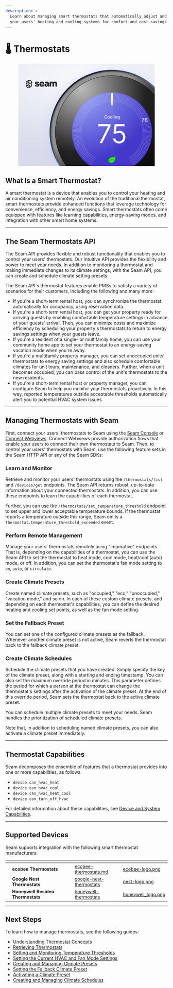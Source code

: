 ```yaml
---
description: >-
  Learn about managing smart thermostats that automatically adjust and program
  your users' heating and cooling systems for comfort and cost savings.
---
```


# 🌡️ Thermostats

<figure><picture><source srcset="../../.gitbook/assets/thermostats-cover-dark.png" media="(prefers-color-scheme: dark)"><img src="../../.gitbook/assets/thermostats-cover-light.png" alt="The Seam API provides flexible and robust functionality that enables you to control your users&#x27; thermostats."></picture><figcaption></figcaption></figure>

## What Is a Smart Thermostat?

A smart thermostat is a device that enables you to control your heating and air conditioning system remotely. An evolution of the traditional thermostat, smart thermostats provide enhanced functions that leverage technology for convenience, efficiency, and energy savings. Smart thermostats often come equipped with features like learning capabilities, energy-saving modes, and integration with other smart home systems.

***

## The Seam Thermostats API

The Seam API provides flexible and robust functionality that enables you to control your users' thermostats. Our Intuitive API provides the flexibility and power to meet your needs. In addition to monitoring a thermostat and making immediate changes to its climate settings, with the Seam API, you can create and schedule climate setting presets.

The Seam API's thermostat features enable PMSs to satisfy a variety of scenarios for their customers, including the following and many more:

* If you're a short-term rental host, you can synchronize the thermostat automatically for occupancy, using reservation data.
* If you're a short-term rental host, you can get your property ready for arriving guests by enabling comfortable temperature settings in advance of your guests' arrival. Then, you can minimize costs and maximize efficiency by scheduling your property's thermostats to return to energy savings settings when your guests leave.
* If you're a resident of a single- or multifamily home, you can use your community home app to set your thermostat to an energy-saving vacation mode when you're away.
* If you're a multifamily property manager, you can set unoccupied units' thermostats to energy saving settings and also schedule comfortable climates for unit tours, maintenance, and cleaners. Further, when a unit becomes occupied, you can pass control of the unit's thermostats to the new residents.
* If you're a short-term rental host or property manager, you can configure Seam to help you monitor your thermostats proactively. In this way, reported temperatures outside acceptable thresholds automatically alert you to potential HVAC system issues.

***

## Managing Thermostats with Seam

First, connect your users' thermostats to Seam using the [Seam Console](../../core-concepts/seam-console/) or [Connect Webviews](../../core-concepts/connect-webviews/). Connect Webviews provide authorization flows that enable your users to connect their own thermostats to Seam. Then, to control your users' thermostats with Seam, use the following feature sets in the Seam HTTP API or any of the Seam SDKs:

### Learn and Monitor

Retrieve and monitor your users' thermostats using the `/thermostats/list` and `/devices/get` endpoints. The Seam API returns robust, up-to-date information about your connected thermostats. In addition, you can use these endpoints to learn the capabilities of each thermostat.

Further, you can use the `/thermostats/set_temperature_threshold` endpoint to set upper and lower acceptable temperature bounds. If the thermostat reports a temperature outside this range, Seam emits a `thermostat.temperature_threshold_exceeded` event.

### Perform Remote Management

Manage your users' thermostats remotely using "imperative" endpoints. That is, depending on the capabilities of a thermostat, you can use the Seam API to set the thermostat to heat mode, cool mode, heat/cool (auto) mode, or off. In addition, you can set the thermostat's fan mode setting to `on`, `auto`, or `circulate`.

### Create Climate Presets

Create named climate presets, such as "occupied," "eco," "unoccupied," "vacation mode," and so on. In each of these custom climate presets, and depending on each thermostat's capabilities, you can define the desired heating and cooling set points, as well as the fan mode setting.

### Set the Fallback Preset

You can set one of the configured climate presets as the fallback. Whenever another climate preset is not active, Seam reverts the thermostat back to the fallback climate preset.

### Create Climate Schedules

Schedule the climate presets that you have created. Simply specify the key of the climate preset, along with a starting and ending timestamp. You can also set the maximum override period in minutes. This parameter defines the period for which a person at the thermostat can change the thermostat's settings after the activation of the climate preset. At the end of this override period, Seam sets the thermostat back to the active climate preset.

You can schedule multiple climate presets to meet your needs. Seam handles the prioritization of scheduled climate presets.

Note that, in addition to scheduling named climate presets, you can also activate a climate preset immediately.

***

## Thermostat Capabilities

Seam decomposes the ensemble of features that a thermostat provides into one or more capabilities, as follows:

* `device.can_hvac_heat`
* `device.can_hvac_cool`
* `device.can_hvac_heat_cool`
* `device.can_turn_off_hvac`

For detailed information about these capabilities, see [Device and System Capabilities](../../capability-guides/device-and-system-capabilities.md).

***

## Supported Devices

Seam supports integration with the following smart thermostat manufacturers:

<table data-view="cards"><thead><tr><th></th><th></th><th></th><th></th><th data-hidden data-card-target data-type="content-ref"></th><th data-hidden data-card-cover data-type="files"></th></tr></thead><tbody><tr><td></td><td><strong>ecobee Thermostats</strong></td><td></td><td></td><td><a href="../../device-guides/ecobee-thermostats.md">ecobee-thermostats.md</a></td><td><a href="../../.gitbook/assets/ecobee-logo.png">ecobee-logo.png</a></td></tr><tr><td></td><td><strong>Google Nest Thermostats</strong></td><td></td><td></td><td><a href="../../device-guides/google-nest-thermostats/">google-nest-thermostats</a></td><td><a href="../../.gitbook/assets/nest-logo.png">nest-logo.png</a></td></tr><tr><td></td><td><strong>Honeywell Resideo Thermostats</strong></td><td></td><td></td><td><a href="../../device-and-system-integration-guides/honeywell-thermostats/">honeywell-thermostats</a></td><td><a href="../../.gitbook/assets/honeywell_logo.png">honeywell_logo.png</a></td></tr></tbody></table>

***

## Next Steps

To learn how to manage thermostats, see the following guides:

* [Understanding Thermostat Concepts](../../capability-guides/thermostats/understanding-thermostat-concepts/)
* [Retrieving Thermostats](retrieving-thermostats.md)
* [Setting and Monitoring Temperature Thresholds](../../capability-guides/thermostats/setting-and-monitoring-temperature-thresholds.md)
* [Setting the Current HVAC and Fan Mode Settings](configure-current-climate-settings.md)
* [Creating and Managing Climate Presets](../../capability-guides/thermostats/creating-and-managing-climate-presets/)
* [Setting the Fallback Climate Preset](../../capability-guides/thermostats/creating-and-managing-climate-presets/setting-the-fallback-climate-preset.md)
* [Activating a Climate Preset](../../capability-guides/thermostats/creating-and-managing-climate-presets/activating-a-climate-preset.md)
* [Creating and Managing Climate Schedules](../../capability-guides/thermostats/creating-and-managing-climate-schedules.md)
